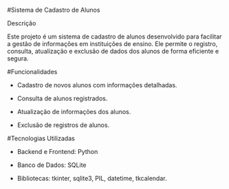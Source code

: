 #Sistema de Cadastro de Alunos

Descrição

Este projeto é um sistema de cadastro de alunos desenvolvido para facilitar a gestão de informações em instituições de ensino. Ele permite o registro, consulta, atualização e exclusão de dados dos alunos de forma eficiente e segura.

#Funcionalidades

 - Cadastro de novos alunos com informações detalhadas.

 - Consulta de alunos registrados.

 - Atualização de informações dos alunos.

 - Exclusão de registros de alunos.

#Tecnologias Utilizadas

 - Backend e Frontend: Python

 - Banco de Dados: SQLite

 - Bibliotecas: tkinter, sqlite3, PIL, datetime, tkcalendar.






